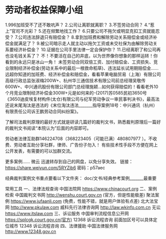 # 劳动者权益保障小组


1.996加班受不了还不敢吭声？
2.公司让离职就离职？
3.不签劳动合同？
4.“惹上”官司不光彩？
5.还在频繁地找工作？
6.只要公司不拖欠或明显克扣工资就能忍受？
7.公司违法辞退只有赔偿金？
8.拿到加班费和解除劳动关系赔偿金或经济补偿金就满足了？
9.被公司暗示走人就主动以拖欠工资或未交社保为由解除劳动关系要经济补偿金？
10.证据在公司手里法律一定会保护你？
11.已经离职了和公司再也没毛钱关系了？
不！不要活在自己的井底，以为世界像你想象的那样运转！你看到的永远只是冰山一角！
未签劳动合同双倍工资、加付赔偿金、工资损失、竞业限制经济补偿金(劳动关系中的最后一根救命稻草)、违法延长试用期赔偿金......远超你知道的加班费、经济补偿金和赔偿金，看看苹果电脑贸易（上海）有限公司高级行政总监张淑梅200W+、杭州华三通信技术有限公司前总经理吴敬传600W+、中兴通讯股份有限公司部门总经理施颖...如何获得赔偿的！看看老外10个月竞业限制经济补偿金300W+元是如何来的-(2017)苏0585民初3650号《3650迪皮埃复材构件(太仓)有限公司与纪军劳动争议一审民事判决书》，最高法还说末尾淘汰是违法的《末位淘汰违法_______指导案例18号：中兴通讯（杭州）有限责任公司诉王鹏劳动合同纠纷案》。

了解司法裁判原理的最好方式就是研读几篇好的裁判文书，熟悉裁判原理后一篇好的裁判文书阅读“本院认为”后面的内容即可。

劳动者法律互助群146224708（368223405（可能已满）480807977 ）。不收费、劳动者互助分享社群，律师、广告份子勿入！
有些技术性手段不方便在网上公开发表，有需要的可以加群交流。

更多案例......
微云   迅速转存到自己的网盘，以免分享失效。
链接：https://share.weiyun.com/5RYZib6 密码：p57aec

经典裁判案例文书重点要看以下文件夹：
doc/文书/经典参考案例_______最重要


常用工具
一、法律法规查询
中国法院网    https://www.chinacourt.org
二、案例检索
中国裁判文书网      http://wenshu.court.gov.cn (官方，但是性能极差)
聚法案例 https://www.jufaanli.com    (免费，性能不错，就是用户体验有点差)
北大法宝网 http://www.pkulaw.com 
威科先行法律咨询网 http://law.wkinfo.com.cn 无讼 https://www.itslaw.com
三、诉讼服务 
中国审判流程信息公开网      https://splcgk.court.gov.cn(官方)
12368 诉讼流程咨询    前面加区号可以具体定位城市
12348  诉讼流程咨询
四、法律援助
中国法律服务网                          http://www.12348.gov.cn

